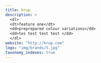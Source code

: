 ```yaml
---
title: krup
description: >
  <dl>
  <dt>feature one</dt>
  <dd>preprepared colour variations</dd>
  <dd>tes test test test </dd>
  </dl>
website: "http://krup.com"
logo: "img/brands/5.jpg"
taxonomy_indexes: true
---
```

